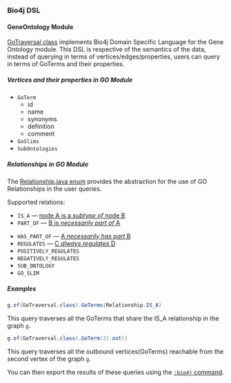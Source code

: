 ### Bio4j DSL

#### GeneOntology Module

[GoTraversal class](https://github.com/bio4j/exporter/blob/master/docs/src/main/java/com/bio4j/exporter/GoTraversal.java.md) implements Bio4j Domain Specific Language for the Gene Ontology module. 
This DSL is respective of the semantics of the data, instead of querying in terms of vertices/edges/properties, users can query in terms of GoTerms and their properties.

##### Vertices and their properties in GO Module

*   ``GoTerm``
    * id
    * name
    * synonyms
    * definition
    * comment
*   ``GoSlims``
*   ``SubOntologies``

##### Relationships in GO Module

The [Relationship.java enum](https://github.com/bio4j/exporter/blob/master/docs/src/main/java/com/bio4j/exporter/Relationship.java.md) provides the abstraction for the use of GO Relationships in the user queries.

Supported relations:
- `IS_A` — [node A is a _subtype of_ node B](http://geneontology.org/page/ontology-relations#isa)
- `PART_OF` — [B is _necessarily part of_ A](http://geneontology.org/page/ontology-relations#partof)
*   ``HAS_PART_OF`` — [A _necessarily has part_ B](http://geneontology.org/page/ontology-relations#haspart)
*   ``REGULATES`` — [C _always regulates_ D](http://geneontology.org/page/ontology-relations##reg)
*   ``POSITIVELY_REGULATES`` 
*   ``NEGATIVELY_REGULATES`` 
*   ``SUB_ONTOLOGY``  
*   ``GO_SLIM`` 

##### Examples 


```java
g.of(GoTraversal.class).GoTerms(Relationship.IS_A)
```

This query traverses all the GoTerms that share the IS_A relationship in the graph `g`.


```java
g.of(GoTraversal.class).GoTerm(2).out()
```

This query traverses all the outbound vertices(GoTerms) reachable from the second vertex of the graph `g`.

You can then export the results of these queries using the [`:bio4j` command](usage-examples.md).
